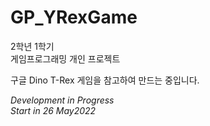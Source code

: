 # GP_YRexGame

2학년 1학기
<br>게임프로그래밍 개인 프로젝트</br>

구글 Dino T-Rex 게임을 참고하여 만드는 중입니다.

<I>Development in Progress</I>
<br><I> Start in 26 May2022 </I></br>
